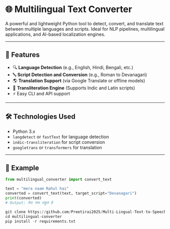 # 🌐 Multilingual Text Converter

A powerful and lightweight Python tool to detect, convert, and translate text between multiple languages and scripts. Ideal for NLP pipelines, multilingual applications, and AI-based localization engines.

---

## 🚀 Features

- 🔍 **Language Detection** (e.g., English, Hindi, Bengali, etc.)
- 🔤 **Script Detection and Conversion** (e.g., Roman to Devanagari)
- 🌎 **Translation Support** (via Google Translate or offline models)
- 💬 **Transliteration Engine** (Supports Indic and Latin scripts)
- ⚡ Easy CLI and API support

---

## 🛠️ Technologies Used

- Python 3.x
- `langdetect` or `fastText` for language detection
- `indic-transliteration` for script conversion
- `googletrans` or `transformers` for translation


---

## 🧪 Example

```python
from multilingual_converter import convert_text

text = "mera naam Rahul hai"
converted = convert_text(text, target_script="Devanagari")
print(converted)
# Output: मेरा नाम राहुल है

git clone https://github.com/Preetirai2025/Multi-Lingual-Text-to-Speech-and-Pdf-Converter
cd multilingual-converter
pip install -r requirements.txt

